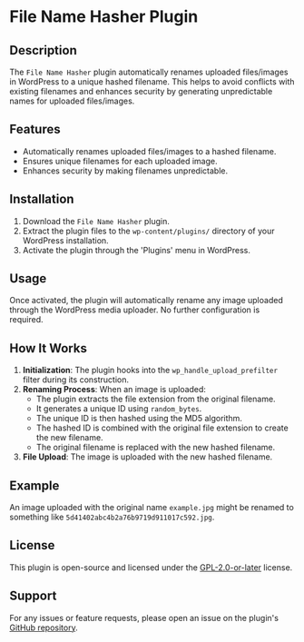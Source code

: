 # File Name Hasher Plugin

## Description

The `File Name Hasher` plugin automatically renames uploaded files/images in WordPress to a unique hashed filename. This helps to avoid conflicts with existing filenames and enhances security by generating unpredictable names for uploaded files/images.

## Features

- Automatically renames uploaded files/images to a hashed filename.
- Ensures unique filenames for each uploaded image.
- Enhances security by making filenames unpredictable.

## Installation

1. Download the `File Name Hasher` plugin.
2. Extract the plugin files to the `wp-content/plugins/` directory of your WordPress installation.
3. Activate the plugin through the 'Plugins' menu in WordPress.

## Usage

Once activated, the plugin will automatically rename any image uploaded through the WordPress media uploader. No further configuration is required.

## How It Works

1. **Initialization**: The plugin hooks into the `wp_handle_upload_prefilter` filter during its construction.
2. **Renaming Process**: When an image is uploaded:
   - The plugin extracts the file extension from the original filename.
   - It generates a unique ID using `random_bytes`.
   - The unique ID is then hashed using the MD5 algorithm.
   - The hashed ID is combined with the original file extension to create the new filename.
   - The original filename is replaced with the new hashed filename.
3. **File Upload**: The image is uploaded with the new hashed filename.

## Example

An image uploaded with the original name `example.jpg` might be renamed to something like `5d41402abc4b2a76b9719d911017c592.jpg`.

## License

This plugin is open-source and licensed under the [GPL-2.0-or-later](https://www.gnu.org/licenses/gpl-2.0.html) license.

## Support

For any issues or feature requests, please open an issue on the plugin's [GitHub repository](https://github.com/your-repo/filename-hasher).
